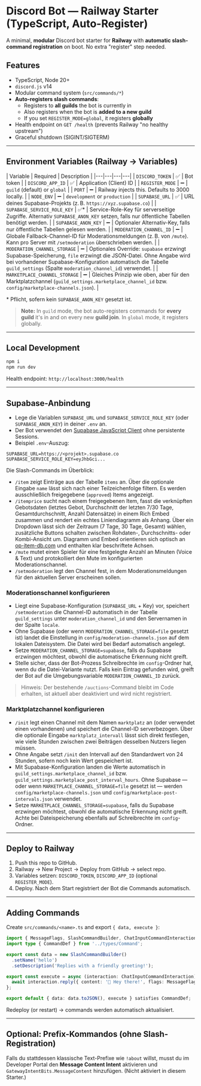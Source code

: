 
# Discord Bot — Railway Starter (TypeScript, Auto-Register)

A minimal, **modular** Discord bot starter for **Railway** with **automatic slash-command registration** on boot.
No extra "register" step needed.

## Features
- TypeScript, Node 20+
- `discord.js` v14
- Modular command system (`src/commands/*`)
- **Auto-registers slash commands**:
  - Registers to **all guilds** the bot is currently in
  - Also registers when the bot is **added to a new guild**
  - If you set `REGISTER_MODE=global`, it registers **globally**
- Health endpoint on `GET /health` (prevents Railway "no healthy upstream")
- Graceful shutdown (SIGINT/SIGTERM)

---

## Environment Variables (Railway → Variables)
| Variable | Required | Description |
|---|---|---|---|
| `DISCORD_TOKEN` | ✅ | Bot token |
| `DISCORD_APP_ID` | ✅ | Application (Client) ID |
| `REGISTER_MODE` | ➖ | `guild` (default) or `global` |
| `PORT` | ➖ | Railway injects this. Defaults to 3000 locally. |
| `NODE_ENV` | ➖ | `development` or `production` |
| `SUPABASE_URL` | ✅ | URL deines Supabase-Projekts (z. B. `https://xyz.supabase.co`) |
| `SUPABASE_SERVICE_ROLE_KEY` | ✅* | Service-Role-Key für serverseitige Zugriffe. Alternativ `SUPABASE_ANON_KEY` setzen, falls nur öffentliche Tabellen benötigt werden. |
| `SUPABASE_ANON_KEY` | ➖ | Optionaler Alternativ-Key, falls nur öffentliche Tabellen gelesen werden. |
| `MODERATION_CHANNEL_ID` | ➖ | Globale Fallback-Channel-ID für Moderationsmeldungen (z. B. von `/mute`). Kann pro Server mit `/setmoderation` überschrieben werden. |
| `MODERATION_CHANNEL_STORAGE` | ➖ | Optionales Override: `supabase` erzwingt Supabase-Speicherung, `file` erzwingt die JSON-Datei. Ohne Angabe wird bei vorhandener Supabase-Konfiguration automatisch die Tabelle `guild_settings` (Spalte `moderation_channel_id`) verwendet. |
| `MARKETPLACE_CHANNEL_STORAGE` | ➖ | Gleiches Prinzip wie oben, aber für den Marktplatzchannel (`guild_settings.marketplace_channel_id` bzw. `config/marketplace-channels.json`). |

\* Pflicht, sofern kein `SUPABASE_ANON_KEY` gesetzt ist.

> **Note:** In `guild` mode, the bot auto-registers commands for **every guild** it's in and on every new **guild join**. In `global` mode, it registers globally.

---

## Local Development
```bash
npm i
npm run dev
```
Health endpoint: `http://localhost:3000/health`

---

## Supabase-Anbindung

- Lege die Variablen `SUPABASE_URL` und `SUPABASE_SERVICE_ROLE_KEY` (oder `SUPABASE_ANON_KEY`) in deiner `.env` an.
- Der Bot verwendet den [Supabase JavaScript Client](https://supabase.com/docs/reference/javascript/start) ohne persistente Sessions.
- Beispiel `.env`-Auszug:

```env
SUPABASE_URL=https://<projekt>.supabase.co
SUPABASE_SERVICE_ROLE_KEY=eyJhbGci...
```

Die Slash-Commands im Überblick:

- `/item` zeigt Einträge aus der Tabelle `items` an. Über die optionale Eingabe `name` lässt sich nach einer Teilzeichenfolge filtern. Es werden ausschließlich freigegebene (`approved`) Items angezeigt.
- `/itemprice` sucht nach einem freigegebenen Item, fasst die verknüpften Gebotsdaten (letztes Gebot, Durchschnitt der letzten 7/30 Tage, Gesamtdurchschnitt, Anzahl Datensätze) in einem Rich Embed zusammen und rendert ein echtes Liniendiagramm als Anhang. Über ein Dropdown lässt sich der Zeitraum (7 Tage, 30 Tage, Gesamt) wählen, zusätzliche Buttons schalten zwischen Rohdaten-, Durchschnitts- oder Kombi-Ansicht um. Diagramm und Embed orientieren sich optisch an [op-item-db.com](https://op-item-db.com/) und enthalten klar beschriftete Achsen.
- `/mute` mutet einen Spieler für eine festgelegte Anzahl an Minuten (Voice & Text) und protokolliert den Mute im konfigurierten Moderationschannel.
- `/setmoderation` legt den Channel fest, in dem Moderationsmeldungen für den aktuellen Server erscheinen sollen.

### Moderationschannel konfigurieren

- Liegt eine Supabase-Konfiguration (`SUPABASE_URL` + Key) vor, speichert `/setmoderation` die Channel-ID automatisch in der Tabelle `guild_settings` unter `moderation_channel_id` und den Servernamen in der Spalte `locale`.
- Ohne Supabase (oder wenn `MODERATION_CHANNEL_STORAGE=file` gesetzt ist) landet die Einstellung in `config/moderation-channels.json` auf dem lokalen Dateisystem. Die Datei wird bei Bedarf automatisch angelegt.
- Setze `MODERATION_CHANNEL_STORAGE=supabase`, falls du Supabase erzwingen möchtest, obwohl die automatische Erkennung nicht greift.
- Stelle sicher, dass der Bot-Prozess Schreibrechte im `config`-Ordner hat, wenn du die Datei-Variante nutzt. Falls kein Eintrag gefunden wird, greift der Bot auf die Umgebungsvariable `MODERATION_CHANNEL_ID` zurück.

> Hinweis: Der bestehende `/auctions`-Command bleibt im Code erhalten, ist aktuell aber deaktiviert und wird nicht registriert.

### Marktplatzchannel konfigurieren

- `/init` legt einen Channel mit dem Namen `marktplatz` an (oder verwendet einen vorhandenen) und speichert die Channel-ID serverbezogen. Über die optionale Eingabe `marktplatz_intervall` lässt sich direkt festlegen, wie viele Stunden zwischen zwei Beiträgen desselben Nutzers liegen müssen.
- Ohne Angabe setzt `/init` den Intervall auf den Standardwert von 24 Stunden, sofern noch kein Wert gespeichert ist.
- Mit Supabase-Konfiguration landen die Werte automatisch in `guild_settings.marketplace_channel_id` bzw. `guild_settings.marketplace_post_interval_hours`. Ohne Supabase — oder wenn `MARKETPLACE_CHANNEL_STORAGE=file` gesetzt ist — werden `config/marketplace-channels.json` und `config/marketplace-post-intervals.json` verwendet.
- Setze `MARKETPLACE_CHANNEL_STORAGE=supabase`, falls du Supabase erzwingen möchtest, obwohl die automatische Erkennung nicht greift. Achte bei Dateispeicherung ebenfalls auf Schreibrechte im `config`-Ordner.

---

## Deploy to Railway
1. Push this repo to GitHub.
2. Railway → New Project → Deploy from GitHub → select repo.
3. Variables setzen: `DISCORD_TOKEN`, `DISCORD_APP_ID` (optional `REGISTER_MODE`).
4. Deploy. Nach dem Start registriert der Bot die Commands automatisch.

---

## Adding Commands
Create `src/commands/<name>.ts` and export `{ data, execute }`:
```ts
import { MessageFlags, SlashCommandBuilder, ChatInputCommandInteraction } from 'discord.js';
import type { CommandDef } from '../types/Command';

export const data = new SlashCommandBuilder()
  .setName('hello')
  .setDescription('Replies with a friendly greeting!');

export const execute = async (interaction: ChatInputCommandInteraction) => {
  await interaction.reply({ content: '👋 Hey there!', flags: MessageFlags.Ephemeral });
};

export default { data: data.toJSON(), execute } satisfies CommandDef;
```
Redeploy (or restart) → commands werden automatisch aktualisiert.

---

## Optional: Prefix-Kommandos (ohne Slash-Registration)
Falls du stattdessen klassische Text-Prefixe wie `!about` willst, musst du im Developer Portal den **Message Content Intent** aktivieren und `GatewayIntentBits.MessageContent` hinzufügen. (Nicht aktiviert in diesem Starter.)
